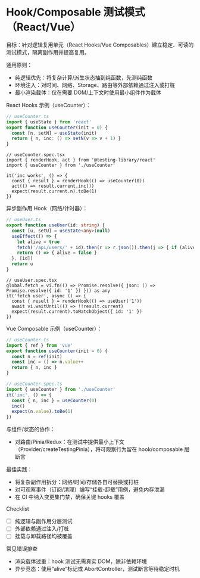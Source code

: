 # Hook/Composable 测试模式（React/Vue）

目标：针对逻辑复用单元（React Hooks/Vue Composables）建立稳定、可读的测试模式，隔离副作用并提高复用。

通用原则：
- 纯逻辑优先：将复杂计算/派生状态抽到纯函数，先测纯函数
- 环境注入：对时间、网络、Storage、路由等外部依赖通过注入或打桩
- 最小渲染载体：仅在需要 DOM/上下文时使用最小组件作为载体

React Hooks 示例（useCounter）：
```ts
// useCounter.ts
import { useState } from 'react'
export function useCounter(init = 0) {
  const [n, setN] = useState(init)
  return { n, inc: () => setN(v => v + 1) }
}
```
```tsx
// useCounter.spec.tsx
import { renderHook, act } from '@testing-library/react'
import { useCounter } from './useCounter'

it('inc works', () => {
  const { result } = renderHook(() => useCounter(0))
  act(() => result.current.inc())
  expect(result.current.n).toBe(1)
})
```

异步副作用 Hook（网络/计时器）：
```ts
// useUser.ts
export function useUser(id: string) {
  const [u, setU] = useState<any>(null)
  useEffect(() => {
    let alive = true
    fetch('/api/users/' + id).then(r => r.json()).then(j => { if (alive) setU(j) })
    return () => { alive = false }
  }, [id])
  return u
}
```
```tsx
// useUser.spec.tsx
global.fetch = vi.fn(() => Promise.resolve({ json: () => Promise.resolve({ id: '1' }) })) as any
it('fetch user', async () => {
  const { result } = renderHook(() => useUser('1'))
  await vi.waitUntil(() => !!result.current)
  expect(result.current).toMatchObject({ id: '1' })
})
```

Vue Composable 示例（useCounter）：
```ts
// useCounter.ts
import { ref } from 'vue'
export function useCounter(init = 0) {
  const n = ref(init)
  const inc = () => n.value++
  return { n, inc }
}
```
```ts
// useCounter.spec.ts
import { useCounter } from './useCounter'
it('inc', () => {
  const { n, inc } = useCounter(0)
  inc()
  expect(n.value).toBe(1)
})
```

与组件/状态的协作：
- 对路由/Pinia/Redux：在测试中提供最小上下文（Provider/createTestingPinia），将可观察行为留在 hook/composable 层断言

最佳实践：
- 将复杂副作用拆分：网络/时间/存储各自可替换或打桩
- 对可观察事件（订阅/清理）编写“挂载-卸载”用例，避免内存泄漏
- 在 CI 中纳入变更集门禁，确保关键 hooks 覆盖

Checklist
- [ ] 纯逻辑与副作用分层测试
- [ ] 外部依赖通过注入/打桩
- [ ] 挂载与卸载路径均被覆盖

常见错误排查
- 渲染载体过重：hook 测试无需真实 DOM，除非依赖环境
- 异步竞态：使用“alive”标记或 AbortController，测试断言等待稳定时机
